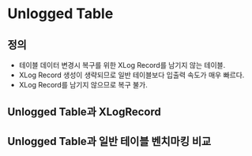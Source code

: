 # Unlogged Table

## 정의
- 테이블 데이터 변경시 복구를 위한 XLog Record를 남기지 않는 테이블.
- XLog Record 생성이 생략되므로 일반 테이블보다 입출력 속도가 매우 빠르다.
- XLog Record를 남기지 않으므로 복구 불가.

## Unlogged Table과 XLogRecord

## Unlogged Table과 일반 테이블 벤치마킹 비교
